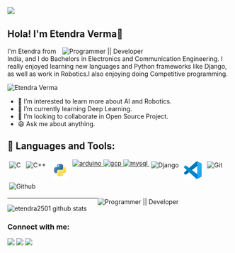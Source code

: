 ![](https://gateway.pinata.cloud/ipfs/QmRCz42XxuekvgyzZycCkWHnLQjsDNZhPuVSN1EXnt9jWQ) 
## Hola! I'm Etendra Verma👋
<img alt="Programmer || Developer" width="380" src="https://cdn.dribbble.com/users/99287/screenshots/3839839/work_work_work.gif" align="right">

I'm Etendra from India, and I do Bachelors in Electronics and Communication Engineering. I really enjoyed learning new languages and Python frameworks like  Django, as well as work in Robotics.I also enjoying doing Competitive programming.

<p align="left"> <img src="https://komarev.com/ghpvc/?username=etendra2501&label=Profile%20views&color=0e75b6&style=flat" alt="Etendra Verma" /> </p>

- 🔭 I’m interested to learn more about AI and Robotics.
- 🌱 I’m currently learning Deep Learning.
- 👯 I’m looking to collaborate in Open Source Project.
- 😄 Ask me about anything.

## 🧰 Languages and Tools:
<p align="left">
<img src="https://user-images.githubusercontent.com/52012982/122687375-c8440c80-d233-11eb-81b8-a7850204ece8.png" alt="C" height="40" style="vertical-align:top; margin:4px">
<img src="https://user-images.githubusercontent.com/52012982/122687127-7b136b00-d232-11eb-90d2-38391528a039.png" alt="C++" height="40" style="vertical-align:top; margin:4px">
<img src="https://raw.githubusercontent.com/github/explore/80688e429a7d4ef2fca1e82350fe8e3517d3494d/topics/python/python.png" alt="Python" height="40" style="vertical-align:top; margin:4px">
<a href="https://www.arduino.cc/" target="_blank"> <img src="https://cdn.worldvectorlogo.com/logos/arduino-1.svg" alt="arduino" width="40" height="40"/> </a>
<a href="https://cloud.google.com" target="_blank"> <img src="https://www.vectorlogo.zone/logos/google_cloud/google_cloud-icon.svg" alt="gcp" width="40" height="40"/> </a>
<a href="https://www.mysql.com/" target="_blank"> <img src="https://www.vectorlogo.zone/logos/mysql/mysql-official.svg" alt="mysql" width="40" height="40"/> </a> 
<img src="https://user-images.githubusercontent.com/52012982/122687136-81a1e280-d232-11eb-86f8-cbc84dade76a.png" alt="Django" height="40" style="vertical-align:top; margin:4px">
<img src="https://raw.githubusercontent.com/github/explore/80688e429a7d4ef2fca1e82350fe8e3517d3494d/topics/visual-studio-code/visual-studio-code.png" alt="VS Code" height="40" style="vertical-align:top; margin:4px">
<img src="https://user-images.githubusercontent.com/52012982/122687764-b6fbff80-d235-11eb-8e91-e7ce061f5b92.png" alt="Git" height="40" style="vertical-align:top; margin:4px">
<img src="https://user-images.githubusercontent.com/52012982/122687767-ba8f8680-d235-11eb-8f11-7f7737e55685.png" alt="Github" height="40" style="vertical-align:top; margin:4px">
</p>
<img alt="Programmer || Developer" width="300" src="https://i.pinimg.com/originals/78/5a/1b/785a1b9c359640da6bc9cfe3670b42ba.png" align="right">

___
![etendra2501 github stats](https://github-readme-stats.vercel.app/api?username=etendra2501&show_icons=true&theme=radical)
### Connect with me:

[<img src="https://img.shields.io/badge/linkedin-%230077B5.svg?&style=for-the-badge&logo=linkedin&logoColor=white" />](https://www.linkedin.com/in/etendra-verma-199514180/) 
[<img src="https://img.shields.io/badge/Gmail-D14836?style=for-the-badge&logo=gmail&logoColor=white" />](etendraverma2501@gmail.com)
[<img src="https://img.shields.io/badge/Twitter-1DA1F2?style=for-the-badge&logo=twitter&logoColor=white"/>](https://twitter.com/etendra_verma/)






